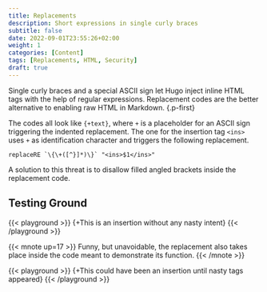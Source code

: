 ```yaml
---
title: Replacements
description: Short expressions in single curly braces
subtitle: false
date: 2022-09-01T23:55:26+02:00
weight: 1
categories: [Content]
tags: [Replacements, HTML, Security]
draft: true
---
```


Single curly braces and a special ASCII sign let Hugo inject inline HTML tags with the help of regular expressions. Replacement codes are the better alternative to enabling raw HTML in Markdown.
{.p-first} <!--more-->

The codes all look like `{+text}`, where `+` is a placeholder for an ASCII sign triggering the indented replacement. The one for the insertion tag `<ins>` uses `+` as identification character and triggers the following replacement.

```go-html-template
replaceRE `\{\+([^}]*)\}` "<ins>$1</ins>"
```

A solution to this threat is to disallow filled angled brackets inside the replacement code.

## Testing Ground

{{< playground >}}
{+This is an insertion without any nasty intent}
{{< /playground >}}

{{< mnote up=17 >}}
Funny, but unavoidable, the replacement also takes place inside the code meant to demonstrate its function.
{{< /mnote >}}

{{< playground >}}
{+This could have been an insertion until <nasty>nasty tags</nasty> appeared}
{{< /playground >}}
